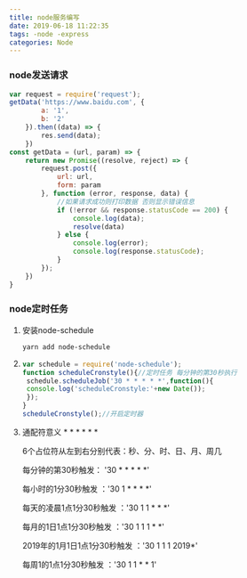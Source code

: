 ```yaml
---
title: node服务编写
date: 2019-06-18 11:22:35
tags: -node -express
categories: Node
---
```

### node发送请求
<!-- more -->
```js
var request = require('request');
getData('https://www.baidu.com', {
		a: '1',
		b: '2'
	}).then((data) => {
		res.send(data);
	})
const getData = (url, param) => {
	return new Promise((resolve, reject) => {
		request.post({
			url: url,
			form: param
		}, function (error, response, data) {
			//如果请求成功则打印数据 否则显示错误信息
			if (!error && response.statusCode == 200) {
				console.log(data);
				resolve(data)
			} else {
				console.log(error);
				console.log(response.statusCode);
			}
		});
	})
}
```
### node定时任务

1. 安装node-schedule

   `yarn add node-schedule`

2. ```js
   var schedule = require('node-schedule');
   function scheduleCronstyle(){//定时任务 每分钟的第30秒执行
   	schedule.scheduleJob('30 * * * * *',function(){
   	console.log('scheduleCronstyle:'+new Date());
   	});
   }
   scheduleCronstyle();//开启定时器
   ```

3. 通配符意义  *  *  *  *  *  *

   6个占位符从左到右分别代表：秒、分、时、日、月、周几

   每分钟的第30秒触发： '30 * * * * *'

   每小时的1分30秒触发 ：'30 1 * * * *'

   每天的凌晨1点1分30秒触发 ：'30 1 1 * * *'

   每月的1日1点1分30秒触发 ：'30 1 1 1 * *'

   2019年的1月1日1点1分30秒触发 ：'30 1 1 1 2019*'

   每周1的1点1分30秒触发 ：'30 1 1 * * 1'